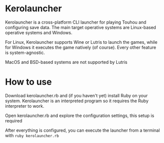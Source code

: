 # Kerolauncher
Kerolauncher is a cross-platform CLI launcher for playing Touhou and configuring save data. The main target operative systems are Linux-based operative systems and Windows.

For Linux, Kerolauncher supports Wine or Lutris to launch the games, while for Windows it executes the game natively (of course). Every other feature is system-agnostic.

MacOS and BSD-based systems are not supported by Lutris

# How to use
Download kerolauncher.rb and (if you haven't yet) install Ruby on your system. Kerolauncher is an interpreted program so it requires the Ruby interpreter to work.

Open kerolauncher.rb and explore the configuration settings, this setup is required

After everything is configured, you can execute the launcher from a terminal with ```ruby kerolauncher.rb```

